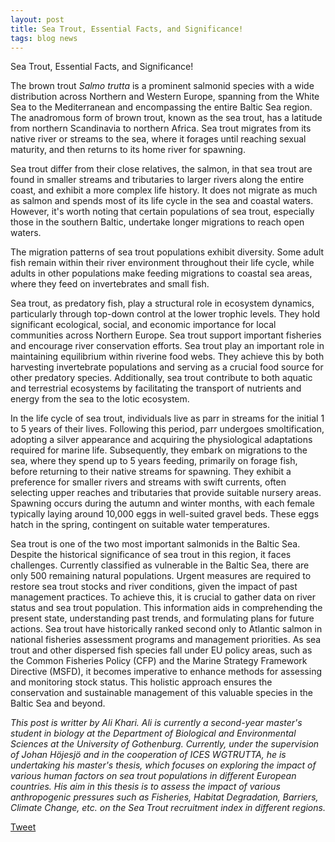 ```yaml
---
layout: post
title: Sea Trout, Essential Facts, and Significance! 
tags: blog news
---
```


Sea Trout, Essential Facts, and Significance! 

<!--more-->

The brown trout *Salmo trutta* is a prominent salmonid species with a wide distribution across Northern and Western Europe, spanning from the White Sea to the Mediterranean and encompassing the entire Baltic Sea region. The anadromous form of brown trout, known as the sea trout, has a latitude from northern Scandinavia to northern Africa. Sea trout migrates from its native river or streams to the sea, where it forages until reaching sexual maturity, and then returns to its home river for spawning.

Sea trout differ from their close relatives, the salmon, in that sea trout are found in smaller streams and tributaries to larger rivers along the entire coast, and exhibit a more complex life history. It does not migrate as much as salmon and spends most of its life cycle in the sea and coastal waters. However, it's worth noting that certain populations of sea trout, especially those in the southern Baltic, undertake longer migrations to reach open waters.

The migration patterns of sea trout populations exhibit diversity. Some adult fish remain within their river environment throughout their life cycle, while adults in other populations make feeding migrations to coastal sea areas, where they feed on invertebrates and small fish.

Sea trout, as predatory fish, play a structural role in ecosystem dynamics, particularly through top-down control at the lower trophic levels. They hold significant ecological, social, and economic importance for local communities across Northern Europe. Sea trout support important fisheries and encourage river conservation efforts. Sea trout play an important role in maintaining equilibrium within riverine food webs. They achieve this by both harvesting invertebrate populations and serving as a crucial food source for other predatory species. Additionally, sea trout contribute to both aquatic and terrestrial ecosystems by facilitating the transport of nutrients and energy from the sea to the lotic ecosystem.

In the life cycle of sea trout, individuals live as parr in streams for the initial 1 to 5 years of their lives. Following this period, parr undergoes smoltification, adopting a silver appearance and acquiring the physiological adaptations required for marine life. Subsequently, they embark on migrations to the sea, where they spend up to 5 years feeding, primarily on forage fish, before returning to their native streams for spawning. They exhibit a preference for smaller rivers and streams with swift currents, often selecting upper reaches and tributaries that provide suitable nursery areas. Spawning occurs during the autumn and winter months, with each female typically laying around 10,000 eggs in well-suited gravel beds. These eggs hatch in the spring, contingent on suitable water temperatures.

Sea trout is one of the two most important salmonids in the Baltic Sea. Despite the historical significance of sea trout in this region, it faces challenges. Currently classified as vulnerable in the Baltic Sea, there are only 500 remaining natural populations. Urgent measures are required to restore sea trout stocks and river conditions, given the impact of past management practices. To achieve this, it is crucial to gather data on river status and sea trout population. This information aids in comprehending the present state, understanding past trends, and formulating plans for future actions.
Sea trout have historically ranked second only to Atlantic salmon in national fisheries assessment programs and management priorities. As sea trout and other dispersed fish species fall under EU policy areas, such as the Common Fisheries Policy (CFP) and the Marine Strategy Framework Directive (MSFD), it becomes imperative to enhance methods for assessing and monitoring stock status. This holistic approach ensures the conservation and sustainable management of this valuable species in the Baltic Sea and beyond.

*This post is writter by Ali Khari. Ali is currently a second-year master's student in biology at the Department of Biological and Environmental Sciences at the University of Gothenburg. Currently, under the supervision of Johan Höjesjö and in the cooperation of ICES WGTRUTTA, he is undertaking his master's thesis, which focuses on exploring the impact of various human factors on sea trout populations in different European countries. His aim in this thesis is to assess the impact of various anthropogenic pressures such as Fisheries, Habitat Degradation, Barriers, Climate Change, etc. on the Sea Trout recruitment index in different regions.*

<a href="https://twitter.com/share?ref_src=twsrc%5Etfw" class="twitter-share-button" data-show-count="false">Tweet</a><script async src="https://platform.twitter.com/widgets.js" charset="utf-8"></script>